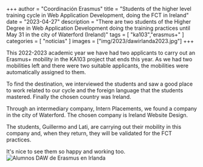 +++
author = "Coordinación Erasmus"
title = "Students of the higher level training cycle in Web Application Development, doing the FCT in Ireland"
date = "2023-04-27"
description = "There are two students of the Higher Degree in Web Application Development doing the training practices until May 31 in the city of Waterford (Ireland)"
tags = [
    "ka103","erasmus+"
]
categories = [
    "noticias"
]
images  = ["img/2023/dawirlanda2023.jpg"]
+++

This 2022-2023 academic year we have had two applicants to carry out an Erasmus+ mobility in the KA103 project that ends this year. As we had two mobilities left and there were two suitable applicants, the mobilities were automatically assigned to them.

To find the destination, we interviewed the students and saw a good place to work related to our cycle and the foreign language that the students mastered. Finally the chosen country was Ireland.

Through an intermediary company, Intern Placements, we found a company in the city of Waterford. The chosen company is Ireland Website Design.

The students, Guillermo and Lati, are carrying out their mobility in this company and, when they return, they will be validated for the FCT practices.

It's nice to see them so happy and working too.
![Alumnos DAW de Erasmus en Irlanda](/img/2023/guillelatiirlanda.jpg)

